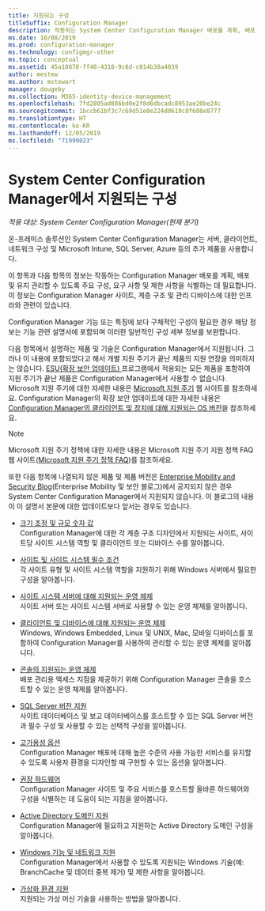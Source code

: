 ```yaml
---
title: 지원되는 구성
titleSuffix: Configuration Manager
description: 작동하는 System Center Configuration Manager 배포를 계획, 배포 및 유지 관리할 수 있도록 주요 구성 및 요구 사항을 식별합니다.
ms.date: 10/08/2019
ms.prod: configuration-manager
ms.technology: configmgr-other
ms.topic: conceptual
ms.assetid: 45a10878-ff48-4318-9c6d-c014b38a4039
author: mestew
ms.author: mstewart
manager: dougeby
ms.collection: M365-identity-device-management
ms.openlocfilehash: 7fd2805ad886bd0e2f8d6dbcadc8953ae20be24c
ms.sourcegitcommit: 1bccb61bf3c7c69d51e0e224d0619c8f608e8777
ms.translationtype: HT
ms.contentlocale: ko-KR
ms.lasthandoff: 12/05/2019
ms.locfileid: "71999023"
---
```

# <a name="supported-configurations-for-system-center-configuration-manager"></a>System Center Configuration Manager에서 지원되는 구성

*적용 대상: System Center Configuration Manager(현재 분기)*

온-프레미스 솔루션인 System Center Configuration Manager는 서버, 클라이언트, 네트워크 구성 및 Microsoft Intune, SQL Server, Azure 등의 추가 제품을 사용합니다.

이 항목과 다음 항목의 정보는 작동하는 Configuration Manager 배포를 계획, 배포 및 유지 관리할 수 있도록 주요 구성, 요구 사항 및 제한 사항을 식별하는 데 필요합니다.  이 정보는 Configuration Manager 사이트, 계층 구조 및 관리 디바이스에 대한 인프라와 관련이 있습니다.

Configuration Manager 기능 또는 특징에 보다 구체적인 구성이 필요한 경우 해당 정보는 기능 관련 설명서에 포함되며 이러한 일반적인 구성 세부 정보를 보완합니다.  

 다음 항목에서 설명하는 제품 및 기술은 Configuration Manager에서 지원됩니다. 그러나 이 내용에 포함되었다고 해서 개별 지원 주기가 끝난 제품의 지원 연장을 의미하지는 않습니다. [ESU(확장 보안 업데이트) ](https://support.microsoft.com/help/4497181/lifecycle-faq-extended-security-updates) 프로그램에서 적용되는 모든 제품을 포함하여 지원 주기가 끝난 제품은 Configuration Manager에서 사용할 수 없습니다. Microsoft 지원 주기에 대한 자세한 내용은 [Microsoft 지원 주기](https://go.microsoft.com/fwlink/p/?LinkId=208270) 웹 사이트를 참조하세요. Configuration Manager의 확장 보안 업데이트에 대한 자세한 내용은 [Configuration Manager의 클라이언트 및 장치에 대해 지원되는 OS 버전](/sccm/core/plan-design/configs/supported-operating-systems-for-clients-and-devices#bkmk_ESU)을 참조하세요.

> [!NOTE]  
>  Microsoft 지원 주기 정책에 대한 자세한 내용은 Microsoft 지원 주기 지원 정책 FAQ 웹 사이트([Microsoft 지원 주기 정책 FAQ](https://go.microsoft.com/fwlink/p/?LinkId=31976))를 참조하세요.  

 또한 다음 항목에 나열되지 않은 제품 및 제품 버전은 [Enterprise Mobility and Security Blog](https://blogs.technet.microsoft.com/enterprisemobility/)(Enterprise Mobility 및 보안 블로그)에서 공지되지 않은 경우 System Center Configuration Manager에서 지원되지 않습니다.  이 블로그의 내용이 이 설명서 본문에 대한 업데이트보다 앞서는 경우도 있습니다.


-  [크기 조정 및 규모 숫자 값](../../../core/plan-design/configs/size-and-scale-numbers.md)  
Configuration Manager에 대한 각 계층 구조 디자인에서 지원되는 사이트, 사이트당 사이트 시스템 역할 및 클라이언트 또는 디바이스 수를 알아봅니다.

-  [사이트 및 사이트 시스템 필수 조건](../../../core/plan-design/configs/site-and-site-system-prerequisites.md)  
각 사이트 유형 및 사이트 시스템 역할을 지원하기 위해 Windows 서버에서 필요한 구성을 알아봅니다.

-  [사이트 시스템 서버에 대해 지원되는 운영 체제](../../../core/plan-design/configs/supported-operating-systems-for-site-system-servers.md)  
사이트 서버 또는 사이트 시스템 서버로 사용할 수 있는 운영 체제를 알아봅니다.

-  [클라이언트 및 디바이스에 대해 지원되는 운영 체제](../../../core/plan-design/configs/supported-operating-systems-for-clients-and-devices.md)  
Windows, Windows Embedded, Linux 및 UNIX, Mac, 모바일 디바이스를 포함하여 Configuration Manager를 사용하여 관리할 수 있는 운영 체제를 알아봅니다.

-  [콘솔의 지원되는 운영 체제](../../../core/plan-design/configs/supported-operating-systems-consoles.md)  
배포 관리용 액세스 지점을 제공하기 위해 Configuration Manager 콘솔을 호스트할 수 있는 운영 체제를 알아봅니다.  

-  [SQL Server 버전 지원](../../../core/plan-design/configs/support-for-sql-server-versions.md)  
사이트 데이터베이스 및 보고 데이터베이스를 호스트할 수 있는 SQL Server 버전과 필수 구성 및 사용할 수 있는 선택적 구성을 알아봅니다.

-  [고가용성 옵션](../../../protect/understand/high-availability-options.md)  
Configuration Manager 배포에 대해 높은 수준의 사용 가능한 서비스를 유지할 수 있도록 사용자 환경을 디자인할 때 구현할 수 있는 옵션을 알아봅니다.

-  [권장 하드웨어](../../../core/plan-design/configs/recommended-hardware.md)  
Configuration Manager 사이트 및 주요 서비스를 호스트할 올바른 하드웨어와 구성을 식별하는 데 도움이 되는 지침을 알아봅니다.

-  [Active Directory 도메인 지원](../../../core/plan-design/configs/support-for-active-directory-domains.md)  
Configuration Manager에 필요하고 지원하는 Active Directory 도메인 구성을 알아봅니다.

-  [Windows 기능 및 네트워크 지원](../../../core/plan-design/configs/support-for-windows-features-and-networks.md)  
Configuration Manager에서 사용할 수 있도록 지원되는 Windows 기술(예: BranchCache 및 데이터 중복 제거) 및 제한 사항을 알아봅니다.

-  [가상화 환경 지원](../../../core/plan-design/configs/support-for-virtualization-environments.md)  
지원되는 가상 머신 기술을 사용하는 방법을 알아봅니다.
